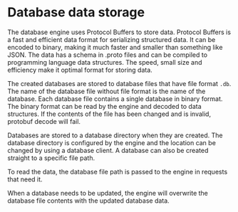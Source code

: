 # Database data storage

The database engine uses Protocol Buffers to store data. Protocol Buffers is a fast and efficient data format for serializing structured data. It can be encoded to binary, making it much faster and smaller than something like JSON. The data has a schema in .proto files and can be compiled to programming language data structures. The speed, small size and efficiency make it optimal format for storing data.

The created databases are stored to database files that have file format `.db`. The name of the database file without file format is the name of the database. Each database file contains a single database in binary format. The binary format can be read by the engine and decoded to data structures. If the contents of the file has been changed and is invalid, protobuf decode will fail.

Databases are stored to a database directory when they are created. The database directory is configured by the engine and the location can be changed by using a database client. A database can also be created straight to a specific file path.

To read the data, the database file path is passed to the engine in requests that need it.

When a database needs to be updated, the engine will overwrite the database file contents with the updated database data.
